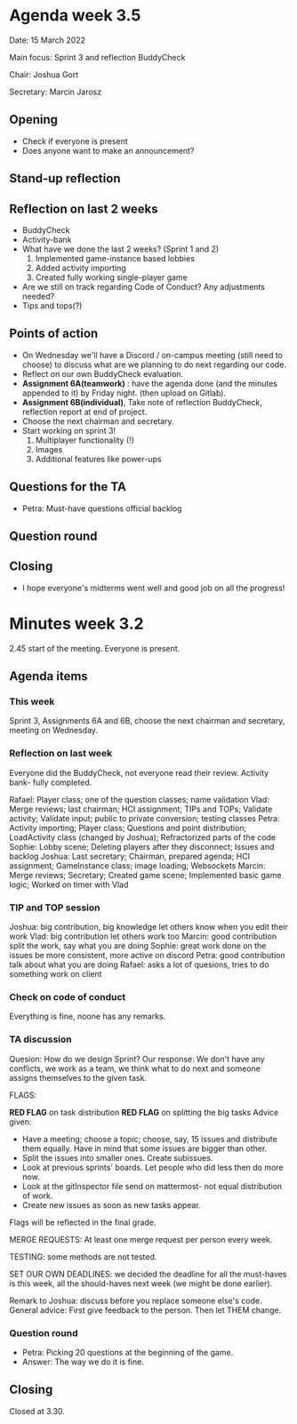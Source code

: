 # Agenda week 3.5

Date: 15 March 2022

Main focus: Sprint 3 and reflection BuddyCheck

Chair: Joshua Gort

Secretary: Marcin Jarosz

## Opening

- Check if everyone is present
- Does anyone want to make an announcement?

## Stand-up reflection

## Reflection on last 2 weeks

- BuddyCheck
- Activity-bank
- What have we done the last 2 weeks? (Sprint 1 and 2)
  1. Implemented game-instance based lobbies
  2. Added activity importing
  3. Created fully working single-player game
- Are we still on track regarding Code of Conduct? Any adjustments needed?
- Tips and tops(?)

## Points of action

- On Wednesday we'll have a Discord / on-campus meeting (still need to choose) to discuss what are we planning to do next regarding our code.
- Reflect on our own BuddyCheck evaluation.
- **Assignment 6A(teamwork)** : have the agenda done (and the minutes appended to it) by Friday night. (then upload on Gitlab).
- **Assignment 6B(individual)**, Take note of reflection BuddyCheck, reflection report at end of project. 
- Choose the next chairman and secretary.
- Start working on sprint 3!
  1. Multiplayer functionality (!)
  2. Images
  3. Additional features like power-ups

## Questions for the TA

- Petra: Must-have questions official backlog

## Question round

## Closing
- I hope everyone's midterms went well and good job on all the progress!

# Minutes week 3.2

2.45 start of the meeting. Everyone is present.

## Agenda items


### This week

Sprint 3, Assignments 6A and 6B, choose the next chairman and secretary, meeting on Wednesday.

### Reflection on last week
Everyone did the BuddyCheck, not everyone read their review.
Activity bank- fully completed.

Rafael: Player class; one of the question classes; name validation
Vlad: Merge reviews; last chairman; HCI assignment; TIPs and TOPs; Validate activity; Validate input; public to private conversion; testing classes
Petra: Activity importing; Player class; Questions and point distribution; LoadActivity class (changed by Joshua); Refractorized parts of the code
Sophie: Lobby scene; Deleting players after they disconnect; Issues and backlog
Joshua: Last secretary; Chairman, prepared agenda; HCI assignment; GameInstance class; image loading; Websockets
Marcin: Merge reviews; Secretary; Created game scene; Implemented basic game logic; Worked on timer with Vlad

### TIP and TOP session

Joshua: big contribution, big knowledge
        let others know when you edit their work
Vlad: big contribution
      let others work too
Marcin: good contribution
        split the work, say what you are doing
Sophie: great work done on the issues
        be more consistent, more active on discord
Petra:  good contribution
        talk about what you are doing
Rafael: asks a lot of quesions, tries to do something
        work on client

### Check on code of conduct

Everything is fine, noone has any remarks.

### TA discussion

Quesion: How do we design Sprint?
Our response: We don't have any conflicts, we work as a team, we think what to do next and someone assigns themselves to the given task.

FLAGS:

**RED FLAG** on task distribution
**RED FLAG** on splitting the big tasks
Advice given:
* Have a meeting; choose a topic; choose, say, 15 issues and distribute them equally. Have in mind that some issues are bigger than other.
* Split the issues into smaller ones. Create subissues.
* Look at previous sprints' boards. Let people who did less then do more now.
* Look at the gitInspector file send on mattermost- not equal distribution of work.
* Create new issues as soon as new tasks appear.

Flags will be reflected in the final grade.

MERGE REQUESTS: At least one merge request per person every week.

TESTING: some methods are not tested. 

SET OUR OWN DEADLINES: we decided the deadline for all the must-haves is this week, all the should-haves next week (we might be done earlier).

Remark to Joshua: discuss before you replace someone else's code.
General advice: First give feedback to the person. Then let THEM change.

### Question round

- Petra: Picking 20 questions at the beginning of the game.
- Answer: The way we do it is fine.

## Closing

Closed at 3.30.